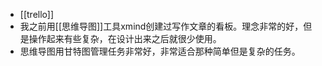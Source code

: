 - [[trello]]
- 我之前用[[思维导图]]工具xmind创建过写作文章的看板。理念非常的好，但是操作起来有些复杂，在设计出来之后就很少使用。
- 思维导图用甘特图管理任务非常好，非常适合那种简单但是复杂的任务。
